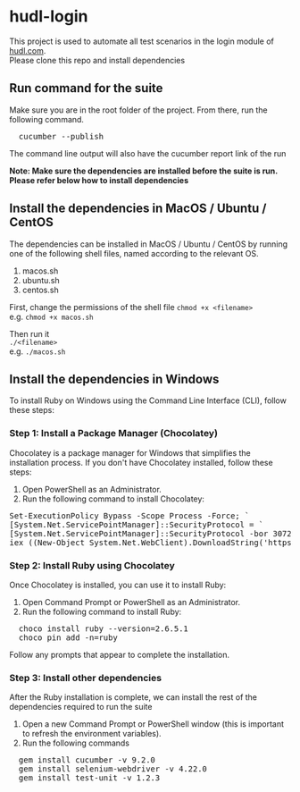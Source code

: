 # hudl-login

This project is used to automate all test scenarios in the login module of [hudl.com](https://www.hudl.com).  
Please clone this repo and install dependencies

## Run command for the suite
Make sure you are in the root folder of the project. From there, run the following command.
<pre>
  cucumber --publish
</pre>
The command line output will also have the cucumber report link of the run

**Note: Make sure the dependencies are installed before the suite is run. Please refer below how to install dependencies**

## Install the dependencies in MacOS / Ubuntu / CentOS

The dependencies can be installed in MacOS / Ubuntu / CentOS by running one of the following shell files, named according to the relevant OS.

1. macos.sh
2. ubuntu.sh
3. centos.sh

First, change the permissions of the shell file
```chmod +x <filename>```  
e.g. ```chmod +x macos.sh```  

Then run it  
```./<filename>```  
e.g. ```./macos.sh```

## Install the dependencies in Windows

To install Ruby on Windows using the Command Line Interface (CLI), follow these steps:  

### Step 1: Install a Package Manager (Chocolatey)
Chocolatey is a package manager for Windows that simplifies the installation process. If you don't have Chocolatey installed, follow these steps:  

1. Open PowerShell as an Administrator.
2. Run the following command to install Chocolatey:

<pre>
Set-ExecutionPolicy Bypass -Scope Process -Force; `
[System.Net.ServicePointManager]::SecurityProtocol = `
[System.Net.ServicePointManager]::SecurityProtocol -bor 3072; `
iex ((New-Object System.Net.WebClient).DownloadString('https://community.chocolatey.org/install.ps1'))
</pre>
### Step 2: Install Ruby using Chocolatey
Once Chocolatey is installed, you can use it to install Ruby:  

1. Open Command Prompt or PowerShell as an Administrator.
2. Run the following command to install Ruby:
<pre>
  choco install ruby --version=2.6.5.1
  choco pin add -n=ruby
</pre>

Follow any prompts that appear to complete the installation.

### Step 3: Install other dependencies
After the Ruby installation is complete, we can install the rest of the dependencies required to run the suite

1. Open a new Command Prompt or PowerShell window (this is important to refresh the environment variables).
2. Run the following commands

<pre>
  gem install cucumber -v 9.2.0
  gem install selenium-webdriver -v 4.22.0
  gem install test-unit -v 1.2.3
</pre>
